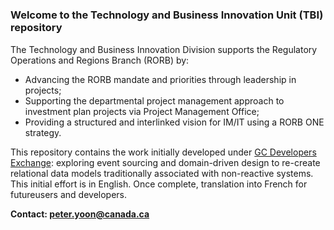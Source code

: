 # 
<h3> Welcome to the Technology and Business Innovation Unit (TBI) repository</h3>
<un>

The Technology and Business Innovation Division supports the Regulatory Operations and Regions Branch (RORB) by:
* Advancing the RORB mandate and priorities through leadership in projects;
* Supporting the departmental project management approach to investment plan projects via Project Management Office;
* Providing a structured and interlinked vision for IM/IT using a RORB ONE strategy.




This repository contains the work initially developed under [GC Developers Exchange](https://beta.gcdevexchange.org): exploring event sourcing and domain-driven design to re-create relational data models traditionally associated with non-reactive systems. This initial effort is in English. Once complete, translation into French for futureusers and developers.

<b>Contact: peter.yoon@canada.ca</b>

</un>
  
